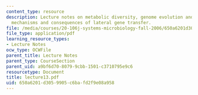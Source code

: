 ```yaml
---
content_type: resource
description: Lecture notes on metabolic diversity, genome evolution and ecology, and
  mechanisms and consequences of lateral gene transfer.
file: /media/courses/20-106j-systems-microbiology-fall-2006/650a6201d3059905c6bafd2f9e08a958_lecture13.pdf
file_type: application/pdf
learning_resource_types:
- Lecture Notes
ocw_type: OCWFile
parent_title: Lecture Notes
parent_type: CourseSection
parent_uid: a9bf6d70-8079-9cbb-1501-c3710795e9c6
resourcetype: Document
title: lecture13.pdf
uid: 650a6201-d305-9905-c6ba-fd2f9e08a958
---
```

